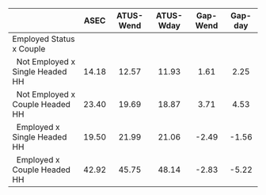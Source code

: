 
|                      |         ASEC |    ATUS-Wend |    ATUS-Wday |     Gap-Wend |      Gap-day |
| -------------------- | :----------: | :----------: | :----------: | :----------: | :----------: |
| Employed Status x Couple |              |              |              |              |              |
| &nbsp;&nbsp;Not Employed x Single Headed HH |        14.18 |        12.57 |        11.93 |         1.61 |         2.25 |
| &nbsp;&nbsp;Not Employed x Couple Headed HH |        23.40 |        19.69 |        18.87 |         3.71 |         4.53 |
| &nbsp;&nbsp;Employed x Single Headed HH |        19.50 |        21.99 |        21.06 |        -2.49 |        -1.56 |
| &nbsp;&nbsp;Employed x Couple Headed HH |        42.92 |        45.75 |        48.14 |        -2.83 |        -5.22 |

